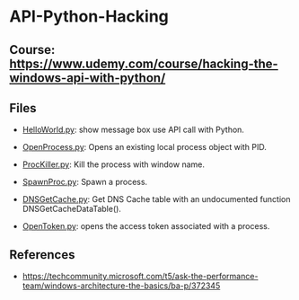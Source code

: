 # API-Python-Hacking

## Course: <https://www.udemy.com/course/hacking-the-windows-api-with-python/>

## Files

* [HelloWorld.py](helloworld.py): show message box use API call with Python.

* [OpenProcess.py](OpenProcess.py): Opens an existing local process object with PID.

* [ProcKiller.py](prockiller.py): Kill the process with window name.

* [SpawnProc.py](SpawnProc.py): Spawn a process.

* [DNSGetCache.py](DNSGetCache.py): Get DNS Cache table with an undocumented function DNSGetCacheDataTable().

* [OpenToken.py](OpenToken.py): opens the access token associated with a process.

## References

* <https://techcommunity.microsoft.com/t5/ask-the-performance-team/windows-architecture-the-basics/ba-p/372345>
